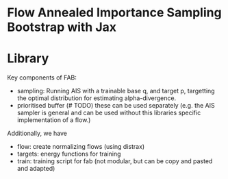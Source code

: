 # Flow Annealed Importance Sampling Bootstrap with Jax


# Library
Key components of FAB:
- sampling: Running AIS with a trainable base q, and target p, targetting the optimal distribution for estimating alpha-divergence.
- prioritised buffer (# TODO)
these can be used separately (e.g. the AIS sampler is general and can be used without this libraries specific implementation
of a flow.)

Additionally, we have
 - flow: create normalizing flows (using distrax)
 - targets: energy functions for training
 - train: training script for fab (not modular, but can be copy and pasted and adapted)
